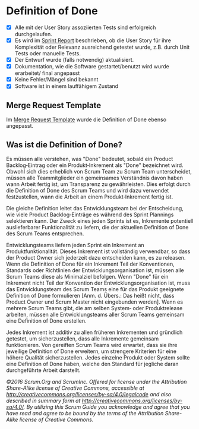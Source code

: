 # Definition of Done

- [x] Alle mit der User Story assoziierten Tests sind erfolgreich durchgelaufen.
- [x] Es wird im [Sprint Report](./Sprint.Report.md) beschrieben, ob die User Story für ihre Komplexität oder Relevanz ausreichend getestet wurde, z.B. durch Unit Tests oder manuelle Tests.
- [x] Der Entwurf wurde (falls notwendig) aktualisiert.
- [x] Dokumentation, wie die Software gestartet/benutzt wird wurde erarbeitet/ final angepasst
- [x] Keine Fehler/Mängel sind bekannt
- [x] Software ist in einem lauffähigem Zustand

## Merge Request Template

Im [Merge Request Template](/.gitlab/merge_request_templates/General.md) wurde die Definition of Done ebenso angepasst.

## Was ist die Definition of Done?

Es müssen alle verstehen, was "Done" bedeutet, sobald ein Product Backlog‐Eintrag oder ein Produkt‐Inkrement als "Done" bezeichnet wird.
Obwohl sich dies erheblich von Scrum Team zu Scrum Team unterscheidet, müssen alle Teammitglieder ein gemeinsames Verständnis davon haben wann Arbeit fertig ist, um Transparenz zu gewährleisten.
Dies erfolgt durch die Definition of Done des Scrum Teams und wird dazu verwendet festzustellen, wann die Arbeit an einem Produkt‐Inkrement fertig ist.

Die gleiche Definition leitet das Entwicklungsteam bei der Entscheidung, wie viele Product Backlog‐Einträge es während des Sprint Plannings selektieren kann.
Der Zweck eines jeden Sprints ist es, Inkremente potentiell auslieferbarer Funktionalität zu liefern, die der aktuellen Definition of Done des Scrum Teams entsprechen.

Entwicklungsteams liefern jeden Sprint ein Inkrement an Produktfunktionalität.
Dieses Inkrement ist vollständig verwendbar, so dass der Product Owner sich jederzeit dazu entscheiden kann, es zu releasen.
Wenn die Definition of Done für ein Inkrement Teil der Konventionen, Standards oder Richtlinien der Entwicklungsorganisation ist, müssen alle Scrum Teams diese als Minimalziel befolgen.
Wenn "Done" für ein Inkrement nicht Teil der Konvention der Entwicklungsorganisation ist, muss das Entwicklungsteam des Scrum Teams eine für das Produkt geeignete Definition of Done formulieren [Anm. d. Übers.: Das heißt nicht, dass Product Owner und Scrum Master nicht eingebunden werden].
Wenn es mehrere Scrum Teams gibt, die am selben System‐ oder Produktrelease arbeiten, müssen alle Entwicklungsteams aller Scrum Teams gemeinsam eine Definition of Done erstellen.

Jedes Inkrement ist additiv zu allen früheren Inkrementen und gründlich getestet, um
sicherzustellen, dass alle Inkremente gemeinsam funktionieren.
Von gereiften Scrum Teams wird erwartet, dass sie ihre jeweilige Definition of Done erweitern,
um strengere Kriterien für eine höhere Qualität sicherzustellen.
Jedes einzelne Produkt oder System sollte eine Definition of Done haben, welche den Standard für jegliche daran durchgeführte Arbeit darstellt.

*©2016 Scrum.Org and ScrumInc. Offered for license under the Attribution Share-Alike license of Creative Commons,
accessible at http://creativecommons.org/licenses/by-sa/4.0/legalcode and also described in summary form at
http://creativecommons.org/licenses/by-sa/4.0/. 
By utilizing this Scrum Guide you acknowledge and agree that you have read and agree to be bound by the terms of the Attribution Share-Alike license of Creative Commons.*